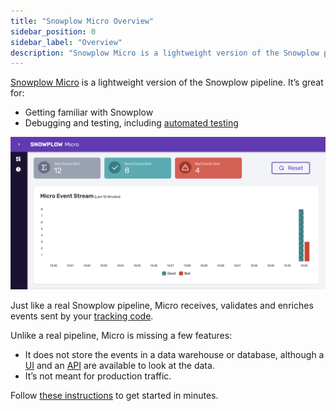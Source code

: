 ```yaml
---
title: "Snowplow Micro Overview"
sidebar_position: 0
sidebar_label: "Overview"
description: "Snowplow Micro is a lightweight version of the Snowplow pipeline that’s great for getting familiar with Snowplow, debugging and testing."
---
```


[Snowplow Micro](https://github.com/snowplow-incubator/snowplow-micro) is a lightweight version of the Snowplow pipeline. It’s great for:
* Getting familiar with Snowplow
* Debugging and testing, including [automated testing](/docs/managing-data-quality/testing-and-qa-workflows/set-up-automated-testing-with-snowplow-micro/index.md)

![Snowplow Micro UI](../images/overview.png)

Just like a real Snowplow pipeline, Micro receives, validates and enriches events sent by your [tracking code](/docs/sources/trackers/index.md).

Unlike a real pipeline, Micro is missing a few features:
* It does not store the events in a data warehouse or database, although a [UI](/docs/testing-debugging/snowplow-micro/ui/index.md) and an [API](/docs/pipeline-components-and-applications/snowplow-micro/api/index.md) are available to look at the data.
* It’s not meant for production traffic.

Follow [these instructions](/docs/testing-debugging/snowplow-micro/basic-usage/index.md) to get started in minutes.
